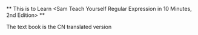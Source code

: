 ** This is to Learn <Sam Teach Yourself Regular Expression in 10 Minutes, 2nd Edition> **

The text book is the CN translated version

